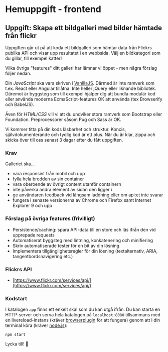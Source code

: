 # Hemuppgift - frontend

## Uppgift: Skapa ett bildgalleri med bilder hämtade från flickr

Uppgiften går ut på att koda ett bildgalleri som hämtar data från Flickrs publika API och visar upp resultatet i en webbsida. Välj en bildkategori som du gillar, till exempel katter!

Vilka övriga "features" ditt galleri har lämnar vi öppet - men några förslag följer nedan.

Din _JavaScript_ ska vara skriven i [VanillaJS](http://vanilla-js.com/). Därmed är inte ramverk som t.ex. React eller Angular tillåtna. Inte heller jQuery eller liknande bibliotek. Däremot är byggsteg som till exempel hjälper dig att bundla modulär kod eller använda moderna EcmaScript-features OK att använda (tex Browserify och BabelJS).

Även för _HTML/CSS_ vill vi att du undviker stora ramverk som Bootstrap eller Foundation. Preprocessorer såsom Pug och Sass är OK.

Vi kommer titta på din kods läsbarhet och struktur. Koncis, självdokumenterande och tydlig kod är ett plus. När du är klar, zippa och skicka över till oss senast 3 dagar efter du fått uppgiften.

### Krav

Galleriet ska...

* vara responsivt från mobil och upp
* fylla hela bredden av sin container
* vara oberoende av övrigt content utanför containern
* inte påverka andra element av sidan den ligger i
* ge användaren feedback vid långsam laddning eller om api:et inte svarar
* fungera i senaste versionerna av Chrome och Firefox samt Internet Explorer 9 och upp

### Förslag på övriga features (frivilligt)

* Persistence/caching: spara API-data till en store och läs ifrån den vid upprepade requests
* Automatiserat byggsteg med lintning, konkatenering och minifiering
* Skriv automatiserade tester för en bit av din lösning
* Implementera tillgänglighetsregler för din lösning (textalternativ, ARIA, tangentbordsnavigering etc.)

### Flickrs API

* [https://www.flickr.com/services/api/](https://www.flickr.com/services/api/)

### Kodstart

I katalogen `app` finns ett enkelt skal som du kan utgå ifrån. Du kan starta en HTTP-server och serva hela katalogen på `localhost:8080` tillsammans med en livereload-instans (kräver [browserplugin](http://livereload.com/extensions/) för att fungera) genom att i din terminal köra (kräver [node.js](https://nodejs.org/en/)):


```
npm start
```

Lycka till! 🏹

